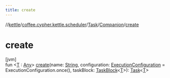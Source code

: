 ```yaml
---
title: create
---
```

//[kettle](../../../../index.html)/[coffee.cypher.kettle.scheduler](../../index.html)/[Task](../index.html)/[Companion](index.html)/[create](create.html)



# create



[jvm]\
fun &lt;[T](create.html) : [Any](https://kotlinlang.org/api/latest/jvm/stdlib/kotlin/-any/index.html)&gt; [create](create.html)(name: [String](https://kotlinlang.org/api/latest/jvm/stdlib/kotlin/-string/index.html), configuration: [ExecutionConfiguration](../../-execution-configuration/index.html) = ExecutionConfiguration.once(), taskBlock: [TaskBlock](../../index.html#-583629849%2FClasslikes%2F863300109)&lt;[T](create.html)&gt;): [Task](../index.html)&lt;[T](create.html)&gt;




